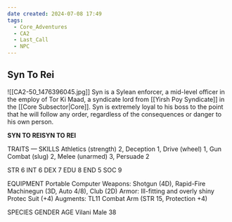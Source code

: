 ```yaml
---
date created: 2024-07-08 17:49
tags:
  - Core_Adventures
  - CA2
  - Last_Call
  - NPC
---
```


## Syn To Rei

![[CA2-50_1476396045.jpg]]
Syn is a Sylean enforcer, a mid-level officer in the employ of Tor Ki Maad, a syndicate lord from [[Yirsh Poy Syndicate]] in the [[Core Subsector|Core]]. Syn is extremely loyal to his boss to the point that he will follow any order, regardless of the consequences or danger to his own person.

**SYN TO REISYN TO REI**

TRAITS — SKILLS
Athletics (strength) 2, Deception 1, Drive (wheel) 1, Gun Combat (slug) 2, Melee (unarmed) 3, Persuade 2

STR 6 INT 6
DEX 7 EDU 8
END 5 SOC 9

EQUIPMENT Portable Computer
Weapons: Shotgun (4D), Rapid-Fire Machinegun (3D, Auto 4/8), Club (2D)
Armor: Ill-fitting and overly shiny Protec Suit (+4)
Augments: TL11 Combat Arm (STR 15, Protection +4)

SPECIES GENDER AGE
Vilani Male 38
